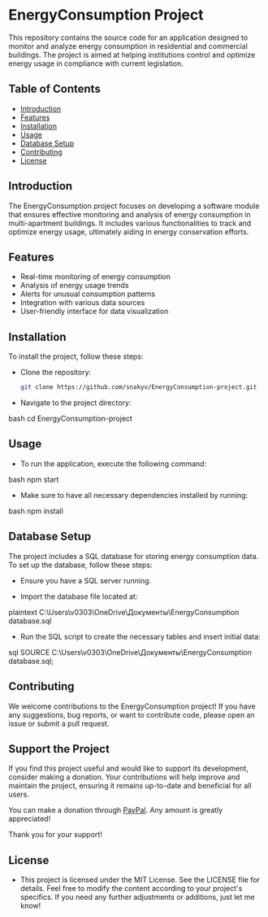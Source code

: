 # EnergyConsumption Project

This repository contains the source code for an application designed to monitor and analyze energy consumption in residential and commercial buildings. The project is aimed at helping institutions control and optimize energy usage in compliance with current legislation.

## Table of Contents

- [Introduction](#introduction)
- [Features](#features)
- [Installation](#installation)
- [Usage](#usage)
- [Database Setup](#database-setup)
- [Contributing](#contributing)
- [License](#license)

## Introduction

The EnergyConsumption project focuses on developing a software module that ensures effective monitoring and analysis of energy consumption in multi-apartment buildings. It includes various functionalities to track and optimize energy usage, ultimately aiding in energy conservation efforts.

## Features

- Real-time monitoring of energy consumption
- Analysis of energy usage trends
- Alerts for unusual consumption patterns
- Integration with various data sources
- User-friendly interface for data visualization

## Installation

To install the project, follow these steps:

- Clone the repository:
   ```bash
   git clone https://github.com/snakyv/EnergyConsumption-project.git
- Navigate to the project directory:

bash
cd EnergyConsumption-project

## Usage
- To run the application, execute the following command:

bash
npm start
- Make sure to have all necessary dependencies installed by running:

bash
npm install

## Database Setup
The project includes a SQL database for storing energy consumption data. To set up the database, follow these steps:

- Ensure you have a SQL server running.

- Import the database file located at:

plaintext
C:\Users\v0303\OneDrive\Документы\EnergyConsumption database.sql
- Run the SQL script to create the necessary tables and insert initial data:

sql
SOURCE C:\Users\v0303\OneDrive\Документы\EnergyConsumption database.sql;

## Contributing
We welcome contributions to the EnergyConsumption project! If you have any suggestions, bug reports, or want to contribute code, please open an issue or submit a pull request.

## Support the Project

If you find this project useful and would like to support its development, consider making a donation. Your contributions will help improve and maintain the project, ensuring it remains up-to-date and beneficial for all users.

You can make a donation through [PayPal](https://www.paypal.me/your_account). Any amount is greatly appreciated!

Thank you for your support!

## License
- This project is licensed under the MIT License. See the LICENSE file for details.
   Feel free to modify the content according to your project's specifics. If you need any further adjustments or additions, just let me know!
